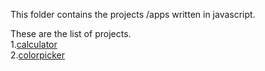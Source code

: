 This folder contains the projects /apps written in 
javascript.

These are the list of projects.<br>
1.[calculator](https://vamshiraghav.github.io/jsprojects/calc.html) <br>
2.[colorpicker](https://vamshiraghav.github.io/jsprojects/color/colo.html)

